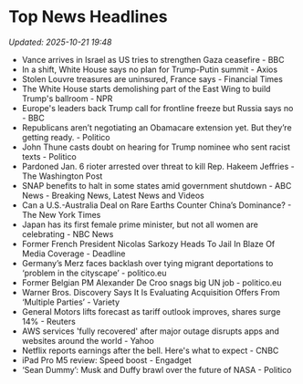 # Top News Headlines

_Updated: 2025-10-21 19:48_

- Vance arrives in Israel as US tries to strengthen Gaza ceasefire - BBC
- In a shift, White House says no plan for Trump-Putin summit - Axios
- Stolen Louvre treasures are uninsured, France says - Financial Times
- The White House starts demolishing part of the East Wing to build Trump's ballroom - NPR
- Europe's leaders back Trump call for frontline freeze but Russia says no - BBC
- Republicans aren’t negotiating an Obamacare extension yet. But they’re getting ready. - Politico
- John Thune casts doubt on hearing for Trump nominee who sent racist texts - Politico
- Pardoned Jan. 6 rioter arrested over threat to kill Rep. Hakeem Jeffries - The Washington Post
- SNAP benefits to halt in some states amid government shutdown - ABC News - Breaking News, Latest News and Videos
- Can a U.S.-Australia Deal on Rare Earths Counter China’s Dominance? - The New York Times
- Japan has its first female prime minister, but not all women are celebrating - NBC News
- Former French President Nicolas Sarkozy Heads To Jail In Blaze Of Media Coverage - Deadline
- Germany’s Merz faces backlash over tying migrant deportations to ‘problem in the cityscape’ - politico.eu
- Former Belgian PM Alexander De Croo snags big UN job - politico.eu
- Warner Bros. Discovery Says It Is Evaluating Acquisition Offers From ‘Multiple Parties’ - Variety
- General Motors lifts forecast as tariff outlook improves, shares surge 14% - Reuters
- AWS services 'fully recovered' after major outage disrupts apps and websites around the world - Yahoo
- Netflix reports earnings after the bell. Here's what to expect - CNBC
- iPad Pro M5 review: Speed boost - Engadget
- ‘Sean Dummy’: Musk and Duffy brawl over the future of NASA - Politico